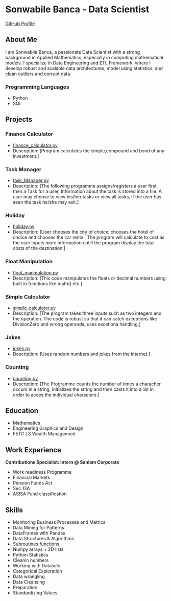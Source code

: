# Sonwabile Banca - Data Scientist

[GitHub Profile](https://sonwabilebanca.github.io)

## About Me
I am Sonwabile Banca, a passionate Data Scientist with a strong background in Applied Mathematics, especially in computing mathematical models. I specialize in Data Engineering and ETL Framework, where I develop robust and scalable data architectures, model using statistics, and clean outliers and corrupt data.

### Programming Languages
- Python
- SQL

## Projects

### Finance Calculator
- [finance_calculator.py](link_to_finance_calculator.py)
- Description: [Program calculates the simple,compound and bond of any investment.]

### Task Manager
- [task_Manager.py](link_to_task_manager.py)
- Description: [The following programme assigns/registers a user first then a Task for a user, Information about the task is stored into a file. A user may choose to view his/her tasks or view all tasks, if the user has seen the task he/she may exit.]

### Holiday
- [holiday.py](link_to_holiday.py)
- Description: [User chooses the city of choice, chooses the hotel of choice and chooses the car rental. The program will calculate to cost as the user inputs more information untill the program display the total costs of the destination.]

### Float Manipulation
- [float_manipulation.py](link_to_float_manipulation.py)
- Description: [This code manipulates the floats or decimal numbers using built in functions like math() etc.]

### Simple Calculator
- [simple_calculator.py](link_to_simple_calculator.py)
- Description: [The program takes three inputs such as two integers and the operation. The code is robust so that it can catch exceptions like DivisionZero and wrong operands, uses excetiona handling.]

### Jokes
- [jokes.py](link_to_jokes.py)
- Description: [Uses random numbers and jokes from the internet.]

### Counting
- [counting.py](link_to_counting.py)
- Description: [The Programme counts the number of times a characher occurs in a string, initializes the string and then casts it into a list in order to acces the individual characters.]

## Education
- Mathematics
- Engineering Graphics and Design
- FETC L3 Wealth Management

## Work Experience
**Contributions Specialist: Intern @ Sanlam Corporate**
- Work readiness Programme
- Financial Markets
- Pension Funds Act
- Sec 13A
- ASISA Fund classification

## Skills
- Monitoring Business Processes and Metrics
- Data Mining for Patterns
- DataFrames with Pandas
- Data Structures & Algorithms
- Subroutines functions
- Numpy arrays + 2D lists
- Python Statistics
- Cleanin numbers
- Working with Datasets
- Categorical Exploration
- Data wrangling
- Data Cleansing
- Preparation
- Standardizing Values


